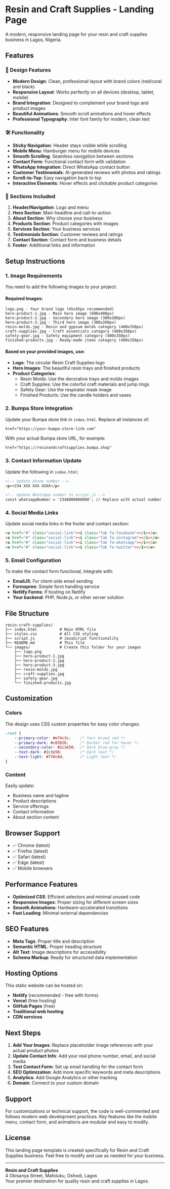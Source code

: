 # Resin and Craft Supplies - Landing Page

A modern, responsive landing page for your resin and craft supplies business in Lagos, Nigeria.

## Features

### 🎨 Design Features
- **Modern Design**: Clean, professional layout with brand colors (red/coral and black)
- **Responsive Layout**: Works perfectly on all devices (desktop, tablet, mobile)
- **Brand Integration**: Designed to complement your brand logo and product images
- **Beautiful Animations**: Smooth scroll animations and hover effects
- **Professional Typography**: Inter font family for modern, clean text

### 🛠 Functionality
- **Sticky Navigation**: Header stays visible while scrolling
- **Mobile Menu**: Hamburger menu for mobile devices
- **Smooth Scrolling**: Seamless navigation between sections
- **Contact Form**: Functional contact form with validation
- **WhatsApp Integration**: Direct WhatsApp contact button
- **Customer Testimonials**: AI-generated reviews with photos and ratings
- **Scroll-to-Top**: Easy navigation back to top
- **Interactive Elements**: Hover effects and clickable product categories

### 📱 Sections Included
1. **Header/Navigation**: Logo and menu
2. **Hero Section**: Main headline and call-to-action
3. **About Section**: Why choose your business
4. **Products Section**: Product categories with images
5. **Services Section**: Your business services
6. **Testimonials Section**: Customer reviews and ratings
7. **Contact Section**: Contact form and business details
8. **Footer**: Additional links and information

## Setup Instructions

### 1. Image Requirements
You need to add the following images to your project:

#### Required Images:
```
logo.png - Your brand logo (45x45px recommended)
hero-product-1.jpg - Main hero image (600x400px)
hero-product-2.jpg - Secondary hero image (300x200px)
hero-product-3.jpg - Third hero image (300x200px)
resin-molds.jpg - Resin and gypsum molds category (400x350px)
craft-supplies.jpg - Craft essentials category (400x350px)
safety-gear.jpg - Safety equipment category (400x350px)
finished-products.jpg - Ready-made items category (400x350px)
```

#### Based on your provided images, use:
- **Logo**: The circular Resin Craft Supplies logo
- **Hero Images**: The beautiful resin trays and finished products
- **Product Categories**:
  - Resin Molds: Use the decorative trays and molds images
  - Craft Supplies: Use the colorful craft materials and jump rings
  - Safety Gear: Use the respirator mask image
  - Finished Products: Use the candle holders and vases

### 2. Bumpa Store Integration
Update your Bumpa store link in `index.html`. Replace all instances of:
```html
href="https://your-bumpa-store-link.com"
```
With your actual Bumpa store URL, for example:
```html
href="https://resinandcraftsupplies.bumpa.shop"
```

### 3. Contact Information Update
Update the following in `index.html`:

```html
<!-- Update phone number -->
<p>+234 XXX XXX XXXX</p>

<!-- Update WhatsApp number in script.js -->
const whatsappNumber = '2348000000000'; // Replace with actual number
```

### 4. Social Media Links
Update social media links in the footer and contact section:

```html
<a href="#" class="social-link"><i class="fab fa-facebook"></i></a>
<a href="#" class="social-link"><i class="fab fa-instagram"></i></a>
<a href="#" class="social-link"><i class="fab fa-whatsapp"></i></a>
<a href="#" class="social-link"><i class="fab fa-twitter"></i></a>
```

### 5. Email Configuration
To make the contact form functional, integrate with:
- **EmailJS**: For client-side email sending
- **Formspree**: Simple form handling service
- **Netlify Forms**: If hosting on Netlify
- **Your backend**: PHP, Node.js, or other server solution

## File Structure

```
resin-craft-supplies/
├── index.html          # Main HTML file
├── styles.css          # All CSS styling
├── script.js           # JavaScript functionality
├── README.md           # This file
└── images/             # Create this folder for your images
    ├── logo.png
    ├── hero-product-1.jpg
    ├── hero-product-2.jpg
    ├── hero-product-3.jpg
    ├── resin-molds.jpg
    ├── craft-supplies.jpg
    ├── safety-gear.jpg
    └── finished-products.jpg
```

## Customization

### Colors
The design uses CSS custom properties for easy color changes:

```css
:root {
    --primary-color: #e74c3c;    /* Your brand red */
    --primary-dark: #c0392b;     /* Darker red for hover */
    --secondary-color: #2c3e50;  /* Dark blue-gray */
    --text-dark: #2c3e50;        /* Dark text */
    --text-light: #7f8c8d;       /* Light text */
}
```

### Content
Easily update:
- Business name and tagline
- Product descriptions
- Service offerings
- Contact information
- About section content

## Browser Support

- ✅ Chrome (latest)
- ✅ Firefox (latest)
- ✅ Safari (latest)
- ✅ Edge (latest)
- ✅ Mobile browsers

## Performance Features

- **Optimized CSS**: Efficient selectors and minimal unused code
- **Responsive Images**: Proper sizing for different screen sizes
- **Smooth Animations**: Hardware-accelerated transitions
- **Fast Loading**: Minimal external dependencies

## SEO Features

- **Meta Tags**: Proper title and description
- **Semantic HTML**: Proper heading structure
- **Alt Text**: Image descriptions for accessibility
- **Schema Markup**: Ready for structured data implementation

## Hosting Options

This static website can be hosted on:
- **Netlify** (recommended - free with forms)
- **Vercel** (free hosting)
- **GitHub Pages** (free)
- **Traditional web hosting**
- **CDN services**

## Next Steps

1. **Add Your Images**: Replace placeholder image references with your actual product photos
2. **Update Contact Info**: Add your real phone number, email, and social media
3. **Test Contact Form**: Set up email handling for the contact form
4. **SEO Optimization**: Add more specific keywords and meta descriptions
5. **Analytics**: Add Google Analytics or other tracking
6. **Domain**: Connect to your custom domain

## Support

For customizations or technical support, the code is well-commented and follows modern web development practices. Key features like the mobile menu, contact form, and animations are modular and easy to modify.

## License

This landing page template is created specifically for Resin and Craft Supplies business. Feel free to modify and use as needed for your business.

---

**Resin and Craft Supplies**  
4 Obisanya Street, Mafoluku, Oshodi, Lagos  
Your premier destination for quality resin and craft supplies in Lagos.